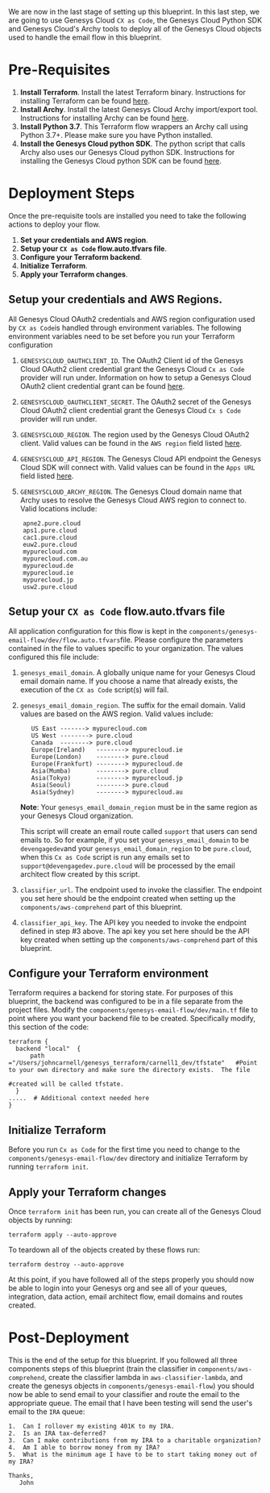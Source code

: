 We are now in the last stage of setting up this blueprint. In this last step, we are going to use Genesys Cloud `CX as Code`, the Genesys Cloud Python SDK and Genesys Cloud's Archy tools to deploy all of the Genesys Cloud objects used to handle the email flow in this blueprint.  

# Pre-Requisites

1. **Install Terraform**. Install the latest Terraform binary. Instructions for installing Terraform can be found [here](https://www.terraform.io/downloads.html).   
2. **Install Archy**.  Install the latest Genesys Cloud Archy import/export tool. Instructions for installing Archy can be found [here](https://developer.genesys.cloud/devapps/archy/).
3. **Install Python 3.7**. This Terraform flow wrappers an Archy call using Python 3.7+. Please make sure you have Python installed.
4. **Install the Genesys Cloud python SDK**. The python script that calls Archy also uses our Genesys Cloud python SDK. Instructions for installing the Genesys Cloud python SDK can be found [here](https://developer.genesys.cloud/api/rest/client-libraries/python/).

# Deployment Steps
Once the pre-requisite tools are installed you need to take the following actions to deploy your flow.

1. **Set your credentials and AWS region**.  
2. **Setup your `CX as Code` flow.auto.tfvars file**.
3. **Configure your Terraform backend**.
4. **Initialize Terraform**.
5. **Apply your Terraform changes**.

## Setup your credentials and AWS Regions.  
All Genesys Cloud OAuth2 credentials and AWS region configuration used by `CX as Code`is handled through environment variables. 
The following environment variables need to be set before you run your Terraform configuration

1. `GENESYSCLOUD_OAUTHCLIENT_ID`. The OAuth2 Client id of the Genesys Cloud OAuth2 client credential grant the Genesys Cloud `Cx as Code` provider will run under. Information on how to setup a Genesys Cloud OAuth2 client credential grant can be found [here](https://help.mypurecloud.com/articles/create-an-oauth-client/).

2. `GENESYSCLOUD_OAUTHCLIENT_SECRET`. The OAuth2 secret of the Genesys Cloud OAuth2 client credential grant the Genesys Cloud `Cx s Code` provider will run under.

3. `GENESYSCLOUD_REGION`. The region used by the Genesys Cloud OAuth2 client. Valid values can be found in the `AWS region` field listed [here](https://developer.genesys.cloud/api/rest/).

4. `GENESYSCLOUD_API_REGION`. The Genesys Cloud API endpoint the Genesys Cloud SDK will connect with.  Valid values can be found in the `Apps URL` field listed [here](https://developer.genesys.cloud/api/rest/).

5. `GENESYSCLOUD_ARCHY_REGION`. The Genesys Cloud domain name that Archy uses to resolve the Genesys Cloud AWS region to connect to.  Valid locations include: 
```
    apne2.pure.cloud
    aps1.pure.cloud
    cac1.pure.cloud
    euw2.pure.cloud
    mypurecloud.com
    mypurecloud.com.au
    mypurecloud.de
    mypurecloud.ie
    mypurecloud.jp
    usw2.pure.cloud
  ```                                           

## Setup your `CX as Code` flow.auto.tfvars file
All application configuration for this flow is kept in the `components/genesys-email-flow/dev/flow.auto.tfvars`file. Please configure the parameters contained in the file to values specific to your organization. The values configured this file include:

1. `genesys_email_domain`.  A globally unique name for your Genesys Cloud email domain name.  If you choose a name that already exists, the execution of the `CX as Code` script(s) will fail.

2. `genesys_email_domain_region`. The suffix for the email domain.  Valid values are based on the AWS region.  Valid values include:
   ```
      US East -------> mypurecloud.com
      US West --------> pure.cloud
      Canada  --------> pure.cloud
      Europe(Ireland)   --------> mypurecloud.ie
      Europe(London)    --------> pure.cloud
      Europe(Frankfurt) --------> mypurecloud.de
      Asia(Mumba)       --------> pure.cloud
      Asia(Tokyo)       --------> mypurecloud.jp
      Asia(Seoul)       --------> pure.cloud
      Asia(Sydney)      --------> mypurecloud.au
   ```
   **Note**: Your `genesys_email_domain_region` must be in the same region as your Genesys Cloud organization.

   This script will create an email route called `support` that users can send emails to.  So for example, if you set your `genesys_email_domain` to be `devengagedev`and your `genesys_email_domain_region` to be `pure.cloud`, when this `Cx as Code` script is run any emails set to `support@devengagedev.pure.cloud` will be processed by the email architect flow created by this script.

3. `classifier_url`. The endpoint used to invoke the classifier.  The endpoint you set here should be the endpoint created when setting up the `components/aws-comprehend` part of this blueprint.

4. `classifier_api_key`. The API key you needed to invoke the endpoint defined in step #3 above. The api key you set here should be the API key created when setting up the `components/aws-comprehend` part of this blueprint.

## Configure your Terraform environment

Terraform requires a backend for storing state.  For purposes of this blueprint, the backend was configured to be in a file separate from the project files.  Modify the `components/genesys-email-flow/dev/main.tf` file to point where you want your backend file to be created.  Specifically modify, this section of the code:

```
terraform {
  backend "local"  {
      path ="/Users/johncarnell/genesys_terraform/carnell1_dev/tfstate"   #Point to your own directory and make sure the directory exists.  The file
                                                                          #created will be called tfstate. 
  }
.....  # Additional context needed here
}
```

## Initialize Terraform
Before you run `Cx as Code` for the first time you need to change to the `components/genesys-email-flow/dev` directory and initialize Terraform by running `terraform init`.

## Apply your Terraform changes
Once `terraform init` has been run, you can create all of the Genesys Cloud objects by running:

`terraform apply --auto-approve`

To teardown all of the objects created by these flows run:

`terraform destroy --auto-approve`

At this point, if you have followed all of the steps properly you should now be able to login into your Genesys org and see all of your queues, integration, data action, email architect flow, email domains and routes created.

# Post-Deployment
This is the end of the setup for this blueprint.  If you followed all three components steps of this blueprint (train the classifier in `components/aws-comprehend`, create the classifier lambda in `aws-classifier-lambda`, and create the genesys objects in `components/genesys-email-flow`) you should now be able to send email to your classifier and route the email to the appropriate queue.  The email that I have been testing will send the user's email to the `IRA` queue:

```
1.  Can I rollover my existing 401K to my IRA.  
2.  Is an IRA tax-deferred? 
3.  Can I make contributions from my IRA to a charitable organization?
4.  Am I able to borrow money from my IRA?
5.  What is the minimum age I have to be to start taking money out of my IRA?
 
Thanks,
   John
```